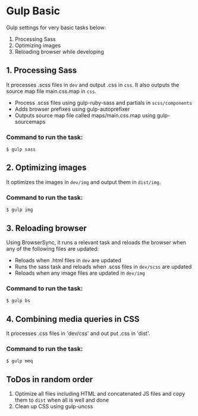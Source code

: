 # Gulp Basic
Gulp settings for very basic tasks below:

1. Processing Sass
2. Optimizing images
3. Reloading browser while developing

## 1. Processing Sass
It processes .scss files in `dev` and output .css in `css`.  It also outputs the source map file main.css.map in `css`.

- Process .scss files using gulp-ruby-sass and partials in `scss/components`
- Adds browser prefixes using gulp-autoprefixer
- Outputs source map file called maps/main.css.map using gulp-sourcemaps

### Command to run the task:

	$ gulp sass

## 2. Optimizing images
It optimizes the images in `dev/img` and output them in `dist/img`.

### Command to run the task:

	$ gulp img

## 3. Reloading browser
Using BrowserSync, it runs a relevant task and reloads the browser when any of the following files are updated:
- Reloads when .html files in `dev` are updated
- Runs the sass task and reloads when .scss files in `dev/scss` are updated
- Reloads when any image files are updated in `dev/img`

### Command to run the task:

	$ gulp bs

## 4. Combining media queries in CSS
It processes .css files in 'dev/css' and out put .css in 'dist'.

### Command to run the task:

	$ gulp mmq

## ToDos in random order
1. Optimize all files including HTML and concatenated JS files  and copy them to `dist` when all is well and done
2. Clean up CSS using gulp-uncss
